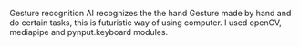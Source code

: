 Gesture recognition AI recognizes the the hand Gesture made by hand and do certain tasks, this is futuristic way of using computer. I used openCV, mediapipe and pynput.keyboard modules. 
